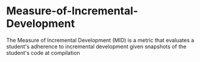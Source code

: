 # Measure-of-Incremental-Development
The Measure of Incremental Development (MID) is a metric that evaluates a student's adherence to incremental development given snapshots of the student's code at compilation
